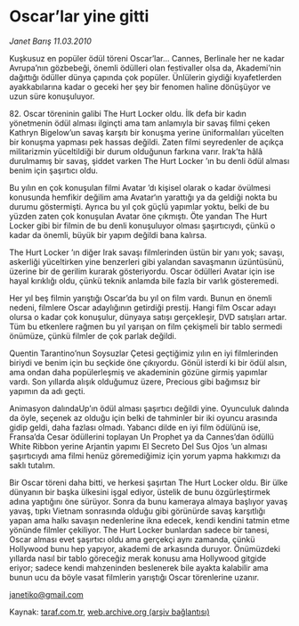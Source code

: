# Oscar’lar yine gitti

*Janet Barış 11.03.2010*

<div class="yazi"><p>Kuşkusuz en popüler ödül töreni Oscar’lar... Cannes, Berlinale her ne kadar Avrupa’nın gözbebeği, önemli ödülleri olan festivaller olsa da, Akademi’nin dağıttığı ödüller dünya çapında çok popüler. Ünlülerin giydiği kıyafetlerden ayakkabılarına kadar o geceki her şey bir fenomen haline dönüşüyor ve uzun süre konuşuluyor.</p>
<p>82. Oscar töreninin galibi The Hurt Locker oldu. İlk defa bir kadın yönetmenin ödül alması ilginçti ama tam anlamıyla bir savaş filmi çeken Kathryn Bigelow’un savaş karşıtı bir konuşma yerine üniformalıları yücelten bir konuşma yapması pek hassas değildi. Zaten filmi seyredenler de açıkça militarizmin yüceltildiği bir durum olduğunun farkına varır. Irak’ta hâlâ durulmamış bir savaş, şiddet varken The Hurt Locker ’ın bu denli ödül alması benim için şaşırtıcı oldu.</p>
<p>Bu yılın en çok konuşulan filmi Avatar ’dı kişisel olarak o kadar övülmesi konusunda hemfikir değilim ama Avatar‘ın yarattığı ya da geldiği nokta bu durumu göstermişti. Ayrıca bu yıl çok güçlü yapımlar yoktu, belki de bu yüzden zaten çok konuşulan Avatar öne çıkmıştı. Öte yandan The Hurt Locker gibi bir filmin de bu denli konuşuluyor olması şaşırtıcıydı, çünkü o kadar da önemli, büyük bir yapım değildi bana kalırsa.</p>
<p>The Hurt Locker ’ın diğer Irak savaşı filmlerinden üstün bir yanı yok; savaşı, askerliği yüceltirken yine benzerleri gibi yalandan savaşmanın üzüntüsünü, üzerine bir de gerilim kurarak gösteriyordu. Oscar ödülleri Avatar için ise hayal kırıklığı oldu, çünkü teknik anlamda bile fazla bir varlık gösteremedi.</p>
<p>Her yıl beş filmin yarıştığı Oscar’da bu yıl on film vardı. Bunun en önemli nedeni, filmlere Oscar adaylığının getirdiği prestij. Hangi film Oscar adayı olursa o kadar çok konuşulur, dünyaya satışı gerçekleşir, DVD satışları artar. Tüm bu etkenlere rağmen bu yıl yarışan on film çekişmeli bir tablo sermedi önümüze, çünkü filmler de çok parlak değildi.</p>
<p>Quentin Tarantino’nun Soysuzlar Çetesi geçtiğimiz yılın en iyi filmlerinden biriydi ve benim için bu seçkide öne çıkıyordu. Gönül isterdi ki bir ödül alsın, ama ondan daha popülerleşmiş ve akademinin gözüne girmiş yapımlar vardı. Son yıllarda alışık olduğumuz üzere, Precious gibi bağımsız bir yapımın da adı geçti.</p>
<p>Animasyon dalındaUp’ın ödül alması şaşırtıcı değildi yine. Oyunculuk dalında da öyle, seçenek az olduğu için belki de tahminler bir iki oyuncu arasında gidip geldi, daha fazlası olmadı. Yabancı dilde en iyi film ödülünü ise, Fransa’da Cesar ödüllerini toplayan Un Prophet ya da Cannes’dan ödüllü White Ribbon yerine Arjantin yapımı El Secreto Del Sus Ojos ’un alması şaşırtıcıydı ama filmi henüz göremediğimiz için yorum yapma hakkımızı da saklı tutalım.</p>
<p>Bir Oscar töreni daha bitti, ve herkesi şaşırtan The Hurt Locker oldu. Bir ülke dünyanın bir başka ülkesini işgal ediyor, üstelik de bunu özgürleştirmek adına yaptığını öne sürüyor. Sonra da bunu kameraya almaya başlıyor yavaş yavaş, tıpkı Vietnam sonrasında olduğu gibi görünürde savaş karşıtlığı yapan ama halkı savaşın nedenlerine ikna edecek, kendi kendini tatmin etme yönünde filmler çekiliyor. The Hurt Locker bunlardan sadece bir tanesi, Oscar alması evet şaşırtıcı oldu ama gerçekçi aynı zamanda, çünkü Hollywood bunu hep yapıyor, akademi de arkasında duruyor. Önümüzdeki yıllarda nasıl bir tablo göreceğiz merak konusu ama Hollywood gitgide eriyor; sadece kendi mahzeninden beslenerek bile ayakta kalabilir ama bunun ucu da böyle vasat filmlerin yarıştığı Oscar törenlerine uzanır.</p>
<p><a href="mailto:janetiko@gmail.com">janetiko@gmail.com</a></p>
</div>

Kaynak: [taraf.com.tr](http://www.taraf.com.tr:80/makale/10393.htm), [web.archive.org (arşiv bağlantısı)](http://web.archive.org/web/20100314144251/http://www.taraf.com.tr:80/makale/10393.htm)
